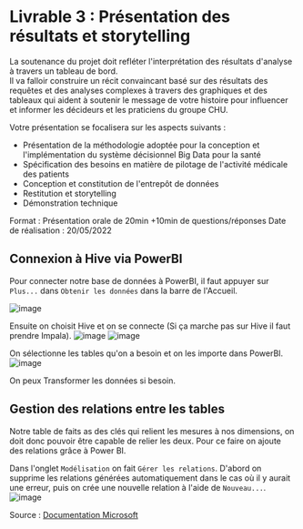 # Livrable 3 : Présentation des résultats et storytelling

La soutenance du projet doit refléter l'interprétation des résultats d'analyse à travers un tableau de bord.  
Il va falloir construire un récit convaincant basé sur des résultats des requêtes et des analyses complexes à travers des graphiques et des tableaux qui aident à soutenir le message de votre histoire pour influencer et informer les décideurs et les praticiens du groupe CHU.

Votre présentation se focalisera sur les aspects suivants :

- Présentation de la méthodologie adoptée pour la conception et l'implémentation du système décisionnel Big Data pour la santé
- Spécification des besoins en matière de pilotage de l'activité médicale des patients
- Conception et constitution de l'entrepôt de données
- Restitution et storytelling
- Démonstration technique

Format : Présentation orale de 20min +10min de questions/réponses Date de réalisation : 20/05/2022


## Connexion à Hive via PowerBI
Pour connecter notre base de données à PowerBI, il faut appuyer sur `Plus...` dans `Obtenir les données` dans la barre de l'Accueil. 

![image](https://user-images.githubusercontent.com/56393986/169240436-a1f12f83-ed0b-41a9-b8a7-7951f2f19130.png)

Ensuite on choisit Hive et on se connecte (Si ça marche pas sur Hive il faut prendre Impala).
![image](https://user-images.githubusercontent.com/56393986/169240915-f72a321d-1b88-49ac-8ed1-9f4f17a0916d.png)
![image](https://user-images.githubusercontent.com/56393986/169242027-3e553d14-a4c8-47e3-a99c-98658e82bcfe.png)

On sélectionne les tables qu'on a besoin et on les importe dans PowerBI. 
![image](https://user-images.githubusercontent.com/56393986/169242424-0fb77562-3d50-462b-b952-771cbc595145.png)

On peux Transformer les données si besoin. 

## Gestion des relations entre les tables
Notre table de faits as des clés qui relient les mesures à nos dimensions, on doit donc pouvoir être capable de relier les deux. Pour ce faire on ajoute des relations grâce à Power BI.

Dans l'onglet `Modélisation` on fait `Gérer les relations`. D'abord on supprime les relations générées automatiquement dans le cas où il y aurait une erreur, puis on crée une nouvelle relation à l'aide de `Nouveau...`.
![image](https://user-images.githubusercontent.com/56393986/169246569-fc0df0dd-1234-4332-b409-1159da4ffdaa.png)


Source : [ Documentation Microsoft ](https://docs.microsoft.com/fr-fr/power-bi/transform-model/desktop-create-and-manage-relationships)


